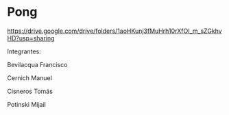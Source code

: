 # Pong

https://drive.google.com/drive/folders/1aoHKunj3fMuHrh10rXfOI_m_sZGkhvHD?usp=sharing

Integrantes:

Bevilacqua Francisco

Cernich Manuel

Cisneros Tomás

Potinski Mijail
